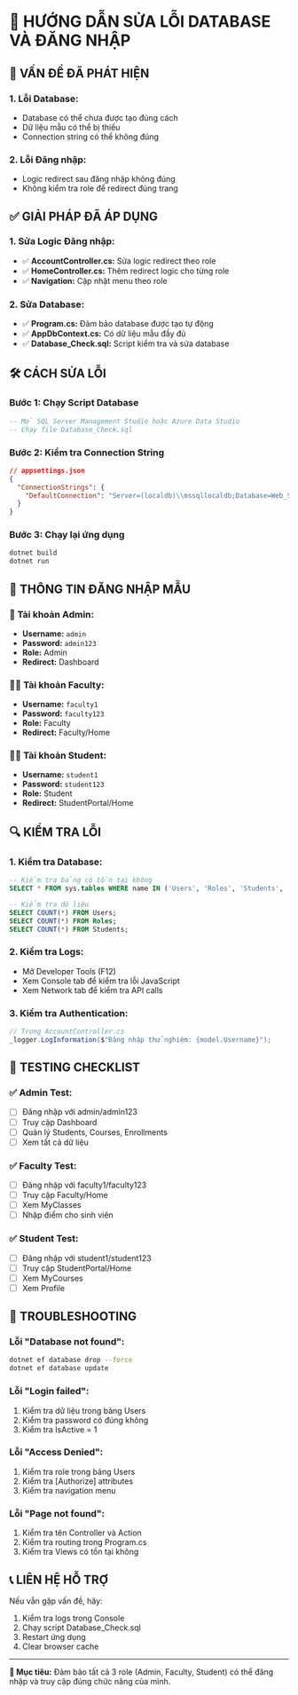 # 🔧 HƯỚNG DẪN SỬA LỖI DATABASE VÀ ĐĂNG NHẬP

## 🚨 **VẤN ĐỀ ĐÃ PHÁT HIỆN**

### **1. Lỗi Database:**
- Database có thể chưa được tạo đúng cách
- Dữ liệu mẫu có thể bị thiếu
- Connection string có thể không đúng

### **2. Lỗi Đăng nhập:**
- Logic redirect sau đăng nhập không đúng
- Không kiểm tra role để redirect đúng trang

## ✅ **GIẢI PHÁP ĐÃ ÁP DỤNG**

### **1. Sửa Logic Đăng nhập:**
- ✅ **AccountController.cs:** Sửa logic redirect theo role
- ✅ **HomeController.cs:** Thêm redirect logic cho từng role
- ✅ **Navigation:** Cập nhật menu theo role

### **2. Sửa Database:**
- ✅ **Program.cs:** Đảm bảo database được tạo tự động
- ✅ **AppDbContext.cs:** Có dữ liệu mẫu đầy đủ
- ✅ **Database_Check.sql:** Script kiểm tra và sửa database

## 🛠️ **CÁCH SỬA LỖI**

### **Bước 1: Chạy Script Database**
```sql
-- Mở SQL Server Management Studio hoặc Azure Data Studio
-- Chạy file Database_Check.sql
```

### **Bước 2: Kiểm tra Connection String**
```json
// appsettings.json
{
  "ConnectionStrings": {
    "DefaultConnection": "Server=(localdb)\\mssqllocaldb;Database=Web_SIMS;Trusted_Connection=true;MultipleActiveResultSets=true"
  }
}
```

### **Bước 3: Chạy lại ứng dụng**
```bash
dotnet build
dotnet run
```

## 👥 **THÔNG TIN ĐĂNG NHẬP MẪU**

### **🔐 Tài khoản Admin:**
- **Username:** `admin`
- **Password:** `admin123`
- **Role:** Admin
- **Redirect:** Dashboard

### **👨‍🏫 Tài khoản Faculty:**
- **Username:** `faculty1`
- **Password:** `faculty123`
- **Role:** Faculty
- **Redirect:** Faculty/Home

### **👨‍🎓 Tài khoản Student:**
- **Username:** `student1`
- **Password:** `student123`
- **Role:** Student
- **Redirect:** StudentPortal/Home

## 🔍 **KIỂM TRA LỖI**

### **1. Kiểm tra Database:**
```sql
-- Kiểm tra bảng có tồn tại không
SELECT * FROM sys.tables WHERE name IN ('Users', 'Roles', 'Students', 'Courses');

-- Kiểm tra dữ liệu
SELECT COUNT(*) FROM Users;
SELECT COUNT(*) FROM Roles;
SELECT COUNT(*) FROM Students;
```

### **2. Kiểm tra Logs:**
- Mở Developer Tools (F12)
- Xem Console tab để kiểm tra lỗi JavaScript
- Xem Network tab để kiểm tra API calls

### **3. Kiểm tra Authentication:**
```csharp
// Trong AccountController.cs
_logger.LogInformation($"Đăng nhập thử nghiệm: {model.Username}");
```

## 🚀 **TESTING CHECKLIST**

### **✅ Admin Test:**
- [ ] Đăng nhập với admin/admin123
- [ ] Truy cập Dashboard
- [ ] Quản lý Students, Courses, Enrollments
- [ ] Xem tất cả dữ liệu

### **✅ Faculty Test:**
- [ ] Đăng nhập với faculty1/faculty123
- [ ] Truy cập Faculty/Home
- [ ] Xem MyClasses
- [ ] Nhập điểm cho sinh viên

### **✅ Student Test:**
- [ ] Đăng nhập với student1/student123
- [ ] Truy cập StudentPortal/Home
- [ ] Xem MyCourses
- [ ] Xem Profile

## 🔧 **TROUBLESHOOTING**

### **Lỗi "Database not found":**
```bash
dotnet ef database drop --force
dotnet ef database update
```

### **Lỗi "Login failed":**
1. Kiểm tra dữ liệu trong bảng Users
2. Kiểm tra password có đúng không
3. Kiểm tra IsActive = 1

### **Lỗi "Access Denied":**
1. Kiểm tra role trong bảng Users
2. Kiểm tra [Authorize] attributes
3. Kiểm tra navigation menu

### **Lỗi "Page not found":**
1. Kiểm tra tên Controller và Action
2. Kiểm tra routing trong Program.cs
3. Kiểm tra Views có tồn tại không

## 📞 **LIÊN HỆ HỖ TRỢ**

Nếu vẫn gặp vấn đề, hãy:
1. Kiểm tra logs trong Console
2. Chạy script Database_Check.sql
3. Restart ứng dụng
4. Clear browser cache

---

**🎯 Mục tiêu:** Đảm bảo tất cả 3 role (Admin, Faculty, Student) có thể đăng nhập và truy cập đúng chức năng của mình. 